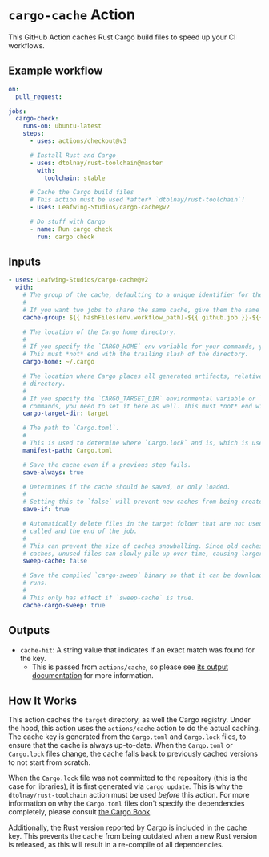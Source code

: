 # `cargo-cache` Action

This GitHub Action caches Rust Cargo build files to speed up your CI workflows.

## Example workflow

```yaml
on:
  pull_request:

jobs:
  cargo-check:
    runs-on: ubuntu-latest
    steps:
      - uses: actions/checkout@v3

      # Install Rust and Cargo
      - uses: dtolnay/rust-toolchain@master
        with:
          toolchain: stable

      # Cache the Cargo build files
      # This action must be used *after* `dtolnay/rust-toolchain`!
      - uses: Leafwing-Studios/cargo-cache@v2

      # Do stuff with Cargo
      - name: Run cargo check
        run: cargo check
```

## Inputs

```yaml
- uses: Leafwing-Studios/cargo-cache@v2
  with:
    # The group of the cache, defaulting to a unique identifier for the workflow job.
    #
    # If you want two jobs to share the same cache, give them the same group name.
    cache-group: ${{ hashFiles(env.workflow_path)-${{ github.job }}-${{ strategy.job-index }}`

    # The location of the Cargo home directory.
    #
    # If you specify the `CARGO_HOME` env variable for your commands, you need to set it here too.
    # This must *not* end with the trailing slash of the directory.
    cargo-home: ~/.cargo

    # The location where Cargo places all generated artifacts, relative to the current working
    # directory.
    #
    # If you specify the `CARGO_TARGET_DIR` environmental variable or `--target-dir` for your
    # commands, you need to set it here as well. This must *not* end with the trailing slash of the directory.
    cargo-target-dir: target

    # The path to `Cargo.toml`.
    #
    # This is used to determine where `Cargo.lock` and is, which is used in the cache key.
    manifest-path: Cargo.toml

    # Save the cache even if a previous step fails.
    save-always: true

    # Determines if the cache should be saved, or only loaded.
    #
    # Setting this to `false` will prevent new caches from being created.
    save-if: true

    # Automatically delete files in the target folder that are not used between when this action is
    # called and the end of the job.
    #
    # This can prevent the size of caches snowballing. Since old caches are used to create new
    # caches, unused files can slowly pile up over time, causing larger caches are longer runtimes.
    sweep-cache: false

    # Save the compiled `cargo-sweep` binary so that it can be downloaded from a cache in future
    # runs.
    #
    # This only has effect if `sweep-cache` is true.
    cache-cargo-sweep: true
```

## Outputs

- `cache-hit`: A string value that indicates if an exact match was found for the key.
  - This is passed from `actions/cache`, so please see [its output documentation](https://github.com/actions/cache/tree/v4#outputs) for more information.

## How It Works

This action caches the `target` directory, as well the Cargo registry.
Under the hood, this action uses the `actions/cache` action to do the actual caching.
The cache key is generated from the `Cargo.toml` and `Cargo.lock` files, to ensure that the cache is always up-to-date.
When the `Cargo.toml` or `Cargo.lock` files change, the cache falls back to previously cached versions to not start from scratch.

When the `Cargo.lock` file was not committed to the repository (this is the case for libraries), it is first generated via `cargo update`.
This is why the `dtolnay/rust-toolchain` action must be used _before_ this action.
For more information on why the `Cargo.toml` files don't specify the dependencies completely, please consult [the Cargo Book](https://doc.rust-lang.org/cargo/guide/cargo-toml-vs-cargo-lock.html).

Additionally, the Rust version reported by Cargo is included in the cache key.
This prevents the cache from being outdated when a new Rust version is released, as this will result in a re-compile of all dependencies.
